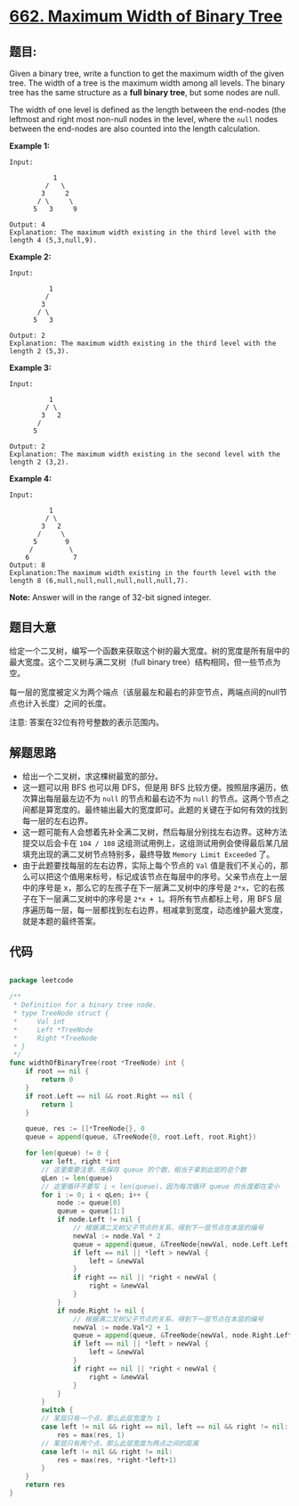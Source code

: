 # [662. Maximum Width of Binary Tree](https://leetcode.com/problems/maximum-width-of-binary-tree/)


## 题目:

Given a binary tree, write a function to get the maximum width of the given tree. The width of a tree is the maximum width among all levels. The binary tree has the same structure as a **full binary tree**, but some nodes are null.

The width of one level is defined as the length between the end-nodes (the leftmost and right most non-null nodes in the level, where the `null` nodes between the end-nodes are also counted into the length calculation.

**Example 1:**

    Input: 
    
               1
             /   \
            3     2
           / \     \  
          5   3     9 
    
    Output: 4
    Explanation: The maximum width existing in the third level with the length 4 (5,3,null,9).

**Example 2:**

    Input: 
    
              1
             /  
            3    
           / \       
          5   3     
    
    Output: 2
    Explanation: The maximum width existing in the third level with the length 2 (5,3).

**Example 3:**

    Input: 
    
              1
             / \
            3   2 
           /        
          5      
    
    Output: 2
    Explanation: The maximum width existing in the second level with the length 2 (3,2).

**Example 4:**

    Input: 
    
              1
             / \
            3   2
           /     \  
          5       9 
         /         \
        6           7
    Output: 8
    Explanation:The maximum width existing in the fourth level with the length 8 (6,null,null,null,null,null,null,7).

**Note:** Answer will in the range of 32-bit signed integer.


## 题目大意

给定一个二叉树，编写一个函数来获取这个树的最大宽度。树的宽度是所有层中的最大宽度。这个二叉树与满二叉树（full binary tree）结构相同，但一些节点为空。

每一层的宽度被定义为两个端点（该层最左和最右的非空节点，两端点间的null节点也计入长度）之间的长度。

注意: 答案在32位有符号整数的表示范围内。



## 解题思路


- 给出一个二叉树，求这棵树最宽的部分。
- 这一题可以用 BFS 也可以用 DFS，但是用 BFS 比较方便。按照层序遍历，依次算出每层最左边不为 `null` 的节点和最右边不为 `null` 的节点。这两个节点之间都是算宽度的。最终输出最大的宽度即可。此题的关键在于如何有效的找到每一层的左右边界。
- 这一题可能有人会想着先补全满二叉树，然后每层分别找左右边界。这种方法提交以后会卡在 `104 / 108` 这组测试用例上，这组测试用例会使得最后某几层填充出现的满二叉树节点特别多，最终导致 `Memory Limit Exceeded` 了。
- 由于此题要找每层的左右边界，实际上每个节点的 `Val` 值是我们不关心的，那么可以把这个值用来标号，标记成该节点在每层中的序号。父亲节点在上一层中的序号是 x，那么它的左孩子在下一层满二叉树中的序号是 `2*x`，它的右孩子在下一层满二叉树中的序号是 `2*x + 1`。将所有节点都标上号，用 BFS 层序遍历每一层，每一层都找到左右边界，相减拿到宽度，动态维护最大宽度，就是本题的最终答案。

## 代码

```go

package leetcode

/**
 * Definition for a binary tree node.
 * type TreeNode struct {
 *     Val int
 *     Left *TreeNode
 *     Right *TreeNode
 * }
 */
func widthOfBinaryTree(root *TreeNode) int {
	if root == nil {
		return 0
	}
	if root.Left == nil && root.Right == nil {
		return 1
	}

	queue, res := []*TreeNode{}, 0
	queue = append(queue, &TreeNode{0, root.Left, root.Right})

	for len(queue) != 0 {
		var left, right *int
		// 这里需要注意，先保存 queue 的个数，相当于拿到此层的总个数
		qLen := len(queue)
		// 这里循环不要写 i < len(queue)，因为每次循环 queue 的长度都在变小
		for i := 0; i < qLen; i++ {
			node := queue[0]
			queue = queue[1:]
			if node.Left != nil {
				// 根据满二叉树父子节点的关系，得到下一层节点在本层的编号
				newVal := node.Val * 2
				queue = append(queue, &TreeNode{newVal, node.Left.Left, node.Left.Right})
				if left == nil || *left > newVal {
					left = &newVal
				}
				if right == nil || *right < newVal {
					right = &newVal
				}
			}
			if node.Right != nil {
				// 根据满二叉树父子节点的关系，得到下一层节点在本层的编号
				newVal := node.Val*2 + 1
				queue = append(queue, &TreeNode{newVal, node.Right.Left, node.Right.Right})
				if left == nil || *left > newVal {
					left = &newVal
				}
				if right == nil || *right < newVal {
					right = &newVal
				}
			}
		}
		switch {
		// 某层只有一个点，那么此层宽度为 1
		case left != nil && right == nil, left == nil && right != nil:
			res = max(res, 1)
		// 某层只有两个点，那么此层宽度为两点之间的距离
		case left != nil && right != nil:
			res = max(res, *right-*left+1)
		}
	}
	return res
}

```